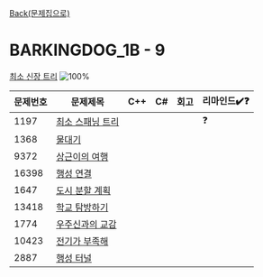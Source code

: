 [Back(문제집으로)](/Workbook/README.md)

# BARKINGDOG_1B - 9

[최소 신장 트리](https://github.com/encrypted-def/basic-algo-lecture/blob/master/workbook/0x1B.md)
![100%](https://progress-bar.xyz/0/?scale=9&title=progress&width=500&color=babaca&suffix=/9)

| 문제번호 | 문제제목                                | C++ | C#  | 회고 | 리마인드✔️❓ |
| -------- | --------------------------------------- | --- | --- | ---- | ------------ |
| 1197     | [최소 스패닝 트리](https://boj.kr/1197) |     |     |      | ❓             |
| 1368     | [물대기](https://boj.kr/1368)           |     |     |      |              |
| 9372     | [상근이의 여행](https://boj.kr/9372)    |     |     |      |              |
| 16398    | [행성 연결](https://boj.kr/16398)       |     |     |      |              |
| 1647     | [도시 분할 계획](https://boj.kr/1647)   |     |     |      |              |
| 13418    | [학교 탐방하기](https://boj.kr/13418)   |     |     |      |              |
| 1774     | [우주신과의 교감](https://boj.kr/1774)  |     |     |      |              |
| 10423    | [전기가 부족해](https://boj.kr/10423)   |     |     |      |              |
| 2887     | [행성 터널](https://boj.kr/2887)        |     |     |      |              |
